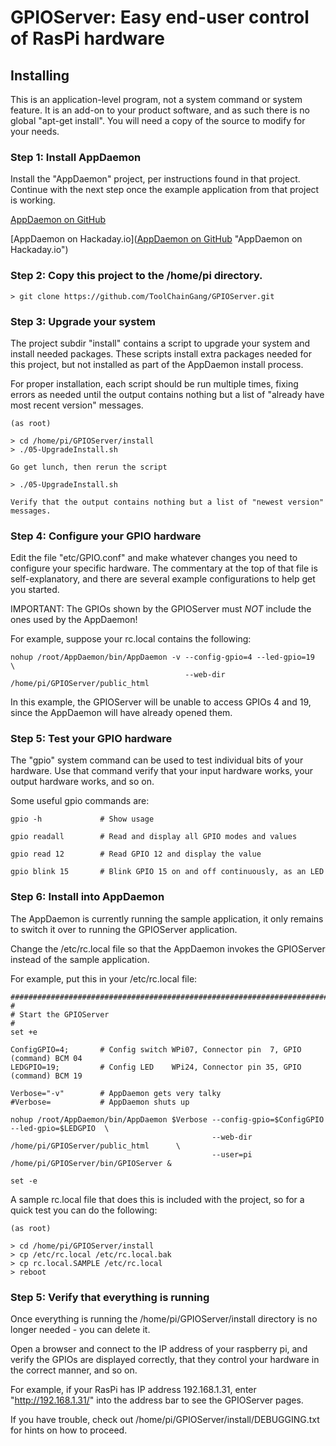 # GPIOServer: Easy end-user control of RasPi hardware

## Installing

This is an application-level program, not a system command or system feature. It is an add-on to your
product software, and as such there is no global "apt-get install". You will need a copy of the source
to modify for your needs.

### Step 1: Install AppDaemon

Install the "AppDaemon" project, per instructions found in that project. Continue with the next step
once the example application from that project is working.

[AppDaemon on GitHub](https://github.com/ToolChainGang/AppDaemon "AppDaemon on GitHub")

[AppDaemon on Hackaday.io]([AppDaemon on GitHub](https://github.com/ToolChainGang/AppDaemon "AppDaemon on GitHub")
 "AppDaemon on Hackaday.io")


### Step 2: Copy this project to the /home/pi directory.


```
> git clone https://github.com/ToolChainGang/GPIOServer.git
```

### Step 3: Upgrade your system 

The project subdir "install" contains a script to upgrade your system and install needed packages.
These scripts install extra packages needed for this project, but not installed as part of the
AppDaemon install process.

For proper installation, each script should be run multiple times, fixing errors as needed until the
output contains nothing but a list of "already have most recent version" messages.

```
(as root)

> cd /home/pi/GPIOServer/install
> ./05-UpgradeInstall.sh

Go get lunch, then rerun the script

> ./05-UpgradeInstall.sh

Verify that the output contains nothing but a list of "newest version" messages.

```

### Step 4: Configure your GPIO hardware

Edit the file "etc/GPIO.conf" and make whatever changes you need to configure your specific
hardware. The commentary at the top of that file is self-explanatory, and there are several
example configurations to help get you started.

IMPORTANT: The GPIOs shown by the GPIOServer must *NOT* include the ones used by the AppDaemon!

For example, suppose your rc.local contains the following:

```
nohup /root/AppDaemon/bin/AppDaemon -v --config-gpio=4 --led-gpio=19  \
                                       --web-dir /home/pi/GPIOServer/public_html
```

In this example, the GPIOServer will be unable to access GPIOs 4 and 19, since the AppDaemon
will have already opened them.

### Step 5: Test your GPIO hardware

The "gpio" system command can be used to test individual bits of your hardware. Use that
command verify that your input hardware works, your output hardware works, and so on.

Some useful gpio commands are:

```
gpio -h             # Show usage

gpio readall        # Read and display all GPIO modes and values

gpio read 12        # Read GPIO 12 and display the value

gpio blink 15       # Blink GPIO 15 on and off continuously, as an LED
```

### Step 6: Install into AppDaemon

The AppDaemon is currently running the sample application, it only remains to switch it
over to running the GPIOServer application.

Change the /etc/rc.local file so that the AppDaemon invokes the GPIOServer instead of the
sample application.

For example, put this in your /etc/rc.local file:

```
########################################################################################################################
#
# Start the GPIOServer
#
set +e

ConfigGPIO=4;       # Config switch WPi07, Connector pin  7, GPIO (command) BCM 04
LEDGPIO=19;         # Config LED    WPi24, Connector pin 35, GPIO (command) BCM 19

Verbose="-v"        # AppDaemon gets very talky
#Verbose=           # AppDaemon shuts up

nohup /root/AppDaemon/bin/AppDaemon $Verbose --config-gpio=$ConfigGPIO --led-gpio=$LEDGPIO  \
                                             --web-dir /home/pi/GPIOServer/public_html      \
                                             --user=pi /home/pi/GPIOServer/bin/GPIOServer &

set -e
```

A sample rc.local file that does this is included with the project, so for a quick test you can do the following:

```
(as root) 

> cd /home/pi/GPIOServer/install
> cp /etc/rc.local /etc/rc.local.bak
> cp rc.local.SAMPLE /etc/rc.local
> reboot
```

### Step 5: Verify that everything is running

Once everything is running the /home/pi/GPIOServer/install directory is no longer needed - you can delete it.

Open a browser and connect to the IP address of your raspberry pi, and verify the GPIOs are displayed correctly,
that they control your hardware in the correct manner, and so on.

For example, if your RasPi has IP address 192.168.1.31, enter "http://192.168.1.31/" into the address bar to
see the GPIOServer pages.

If you have trouble, check out /home/pi/GPIOServer/install/DEBUGGING.txt for hints on how to proceed.